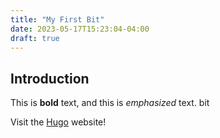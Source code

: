 ```yaml
---
title: "My First Bit"
date: 2023-05-17T15:23:04-04:00
draft: true
---
```


## Introduction

This is **bold** text, and this is *emphasized* text. bit

Visit the [Hugo](https://gohugo.io) website!